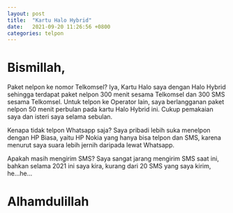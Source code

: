 ```yaml
---
layout: post
title:  "Kartu Halo Hybrid"
date:   2021-09-20 11:26:56 +0800
categories: telpon
---
```


# Bismillah,

Paket nelpon ke nomor Telkomsel? Iya, Kartu Halo saya dengan Halo Hybrid 
sehingga terdapat paket nelpon 300 menit sesama Telkomsel dan 300 SMS sesama Telkomsel. 
Untuk telpon ke Operator lain, saya berlangganan paket nelpon 50 menit perbulan pada 
kartu Halo Hybrid ini. Cukup pemakaian saya dan isteri saya selama sebulan.

Kenapa tidak telpon Whatsapp saja? Saya pribadi lebih suka menelpon dengan HP Biasa, yaitu HP Nokia yang hanya 
bisa telpon dan SMS, karena menurut saya suara lebih jernih daripada lewat Whatsapp.

Apakah masih mengirim SMS? Saya sangat jarang mengirim SMS saat ini, bahkan selama
2021 ini saya kira, kurang dari 20 SMS yang saya kirim, he...he...

# Alhamdulillah
